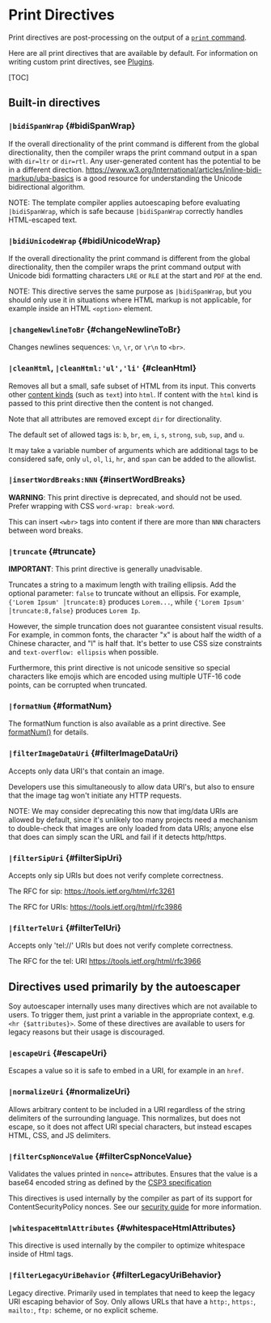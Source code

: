 # Print Directives

Print directives are post-processing on the output of a
[`print` command](print.md).

Here are all print directives that are available by default. For information on
writing custom print directives, see [Plugins](../dev/plugins.md).

[TOC]

## Built-in directives

### `|bidiSpanWrap` {#bidiSpanWrap}

If the overall directionality of the print command is different from the global
directionality, then the compiler wraps the print command output in a span with
`dir=ltr` or `dir=rtl`. Any user-generated content has the potential to be in a
different direction.
https://www.w3.org/International/articles/inline-bidi-markup/uba-basics is a
good resource for understanding the Unicode bidirectional algorithm.

NOTE: The template compiler applies autoescaping before evaluating
`|bidiSpanWrap`, which is safe because `|bidiSpanWrap` correctly handles
HTML-escaped text.

### `|bidiUnicodeWrap` {#bidiUnicodeWrap}

If the overall directionality the print command is different from the global
directionality, then the compiler wraps the print command output with Unicode
bidi formatting characters `LRE` or `RLE` at the start and `PDF` at the end.

NOTE: This directive serves the same purpose as `|bidiSpanWrap`, but you should
only use it in situations where HTML markup is not applicable, for example
inside an HTML `<option>` element.

### `|changeNewlineToBr` {#changeNewlineToBr}

Changes newlines sequences: `\n`, `\r`, or `\r\n` to `<br>`.

### `|cleanHtml`, `|cleanHtml:'ul','li'` {#cleanHtml}

Removes all but a small, safe subset of HTML from its input. This converts other
[content kinds](../dev/security.md#content_kinds) (such as `text`) into `html`.
If content with the `html` kind is passed to this print directive then the
content is not changed.

Note that all attributes are removed except `dir` for directionality.

The default set of allowed tags is: `b`, `br`, `em`, `i`, `s`, `strong`, `sub`,
`sup`, and `u`.

It may take a variable number of arguments which are additional tags to be
considered safe, only `ul`, `ol`, `li`, `hr`, and `span` can be added to the
allowlist.

### `|insertWordBreaks:NNN` {#insertWordBreaks}

**WARNING**: This print directive is deprecated, and should not be used. Prefer
wrapping with CSS `word-wrap: break-word`.

This can insert `<wbr>` tags into content if there are more than `NNN`
characters between word breaks.

### `|truncate` {#truncate}

**IMPORTANT**: This print directive is generally unadvisable.

Truncates a string to a maximum length with trailing ellipsis. Add the optional
parameter: `false` to truncate without an ellipsis. For example, `{'Lorem Ipsum'
│truncate:8}` produces `Lorem...`, while `{'Lorem Ipsum' │truncate:8,false}`
produces `Lorem Ip`.

However, the simple truncation does not guarantee consistent visual results. For
example, in common fonts, the character "x" is about half the width of a Chinese
character, and "l" is half that. It's better to use CSS size constraints and
`text-overflow: ellipsis` when possible.

Furthermore, this print directive is not unicode sensitive so special characters
like emojis which are encoded using multiple UTF-16 code points, can be
corrupted when truncated.

### `|formatNum` {#formatNum}

The formatNum function is also available as a print directive. See
[formatNum()](functions.md#formatNum) for details.

### `|filterImageDataUri` {#filterImageDataUri}

Accepts only data URI's that contain an image.

Developers use this simultaneously to allow data URI's, but also to ensure that
the image tag won't initiate any HTTP requests.

NOTE: We may consider deprecating this now that img/data URIs are allowed by
default, since it's unlikely too many projects need a mechanism to double-check
that images are only loaded from data URIs; anyone else that does can simply
scan the URL and fail if it detects http/https.

### `|filterSipUri` {#filterSipUri}

Accepts only sip URIs but does not verify complete correctness.

The RFC for sip: https://tools.ietf.org/html/rfc3261

The RFC for URIs: https://tools.ietf.org/html/rfc3986

### `|filterTelUri` {#filterTelUri}

Accepts only 'tel://' URIs but does not verify complete correctness.

The RFC for the tel: URI https://tools.ietf.org/html/rfc3966

## Directives used primarily by the autoescaper

Soy autoescaper internally uses many directives which are not available to
users. To trigger them, just print a variable in the appropriate context, e.g.
`<hr {$attributes}>`. Some of these directives are available to users for legacy
reasons but their usage is discouraged.

### `|escapeUri` {#escapeUri}

Escapes a value so it is safe to embed in a URI, for example in an `href`.

### `|normalizeUri` {#normalizeUri}

Allows arbitrary content to be included in a URI regardless of the string
delimiters of the surrounding language. This normalizes, but does not escape, so
it does not affect URI special characters, but instead escapes HTML, CSS, and JS
delimiters.

### `|filterCspNonceValue` {#filterCspNonceValue}

Validates the values printed in `nonce=` attributes. Ensures that the value is a
base64 encoded string as defined by the
[CSP3 specification](https://www.w3.org/TR/CSP3/#grammardef-base64-value)

This directives is used internally by the compiler as part of its support for
ContentSecurityPolicy nonces. See our
[security guide](../dev/security.md#content_security_policy) for more
information.

### `|whitespaceHtmlAttributes` {#whitespaceHtmlAttributes}

This directive is used internally by the compiler to optimize whitespace inside
of Html tags.

### `|filterLegacyUriBehavior` {#filterLegacyUriBehavior}

Legacy directive. Primarily used in templates that need to keep the legacy URI
escaping behavior of Soy. Only allows URLs that have a `http:`, `https:`,
`mailto:`, `ftp:` scheme, or no explicit scheme.
